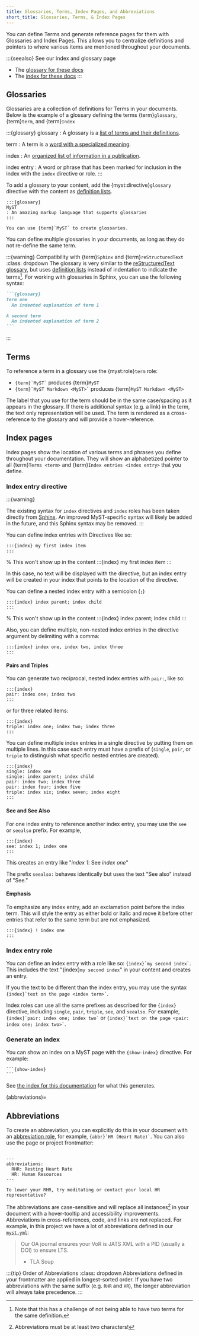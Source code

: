 ```yaml
---
title: Glossaries, Terms, Index Pages, and Abbreviations
short_title: Glossaries, Terms, & Index Pages
---
```


You can define Terms and generate reference pages for them with Glossaries and Index Pages. This allows you to centralize definitions and pointers to where various items are mentioned throughout your documents.

:::{seealso} See our index and glossary page
- The [glossary for these docs](#glossary-page)
- The [index for these docs](#index-page)
:::

## Glossaries

Glossaries are a collection of definitions for Terms in your documents.
Below is the example of a glossary defining the terms {term}`glossary`, {term}`term`, and {term}`Index`

:::{glossary}
glossary
: A glossary is a [list of terms and their definitions](https://en.wikipedia.org/wiki/Glossary).

term
: A term is a [word with a specialized meaning](https://en.wikipedia.org/wiki/Terminology).

index
: An [organized list of information in a publication](https://en.wikipedia.org/wiki/Index_(publishing)).

index entry
: A word or phrase that has been marked for inclusion in the index with the `index` directive or role.
:::

To add a glossary to your content, add the {myst:directive}`glossary` directive with the content as [definition lists](#definition-lists).

```{myst}
:::{glossary}
MyST
: An amazing markup language that supports glossaries
:::

You can use {term}`MyST` to create glossaries.
```

You can define multiple glossaries in your documents, as long as they do not re-define the same term.

:::{warning} Compatibility with {term}`Sphinx` and {term}`reStructuredText`
:class: dropdown
The glossary is very similar to the [reStructuredText glossary](https://www.sphinx-doc.org/en/master/usage/restructuredtext/directives.html#glossary), but uses [definition lists](#definition-lists) instead of indentation to indicate the terms[^drawback]. For working with glossaries in Sphinx, you can use the following syntax:

````markdown
```{glossary}
Term one
  An indented explanation of term 1

A second term
  An indented explanation of term 2
```
````

[^drawback]: Note that this has a challenge of not being able to have two terms for the same definition.

:::

## Terms

To reference a term in a glossary use the {myst:role}`term` role:

- `` {term}`MyST` `` produces {term}`MyST`
- `` {term}`MyST Markdown <MyST>` `` produces {term}`MyST Markdown <MyST>`

The label that you use for the term should be in the same case/spacing as it appears in the glossary. If there is additional syntax (e.g. a link) in the term, the text only representation will be used. The term is rendered as a cross-reference to the glossary and will provide a hover-reference.

## Index pages

Index pages show the location of various terms and phrases you define throughout your documentation.
They will show an alphabetized pointer to all {term}`Terms <term>` and {term}`Index entries <index entry>` that you define.

### Index entry directive

:::{warning}

The existing syntax for `index` directives and `index` roles has been taken directly from [Sphinx](https://www.sphinx-doc.org/en/master/usage/restructuredtext/directives.html#index-generating-markup). An improved MyST-specific syntax will likely be added in the future, and this Sphinx syntax may be removed.
:::

You can define index entries with Directives like so:

````
:::{index} my first index item
:::
````

% This won't show up in the content
:::{index} my first index item
:::

In this case, no text will be displayed with the directive, but an index entry will be created in your index that points to the location of the directive.

You can define a nested index entry with a semicolon (`;`)

```
:::{index} index parent; index child
:::
```

% This won't show up in the content
:::{index} index parent; index child
:::

Also, you can define multiple, non-nested index entries in the directive argument by delimiting with a comma:

```
:::{index} index one, index two, index three
:::
```

#### Pairs and Triples

You can generate two reciprocal, nested index entries with `pair:`, like so:

```
:::{index}
pair: index one; index two
:::
```

or for three related items:

```
:::{index}
triple: index one; index two; index three
:::
```

You can define multiple index entries in a single directive by putting them on multiple lines. In this case each entry must have a prefix of (`single`, `pair`, or `triple` to distinguish what specific nested entries are created).

```
:::{index}
single: index one
single: index parent; index child
pair: index two; index three
pair: index four; index five
triple: index six; index seven; index eight
:::
```

#### See and See Also

For one index entry to reference another index entry, you may use the `see` or `seealso` prefix. For example,

```
:::{index}
see: index 1; index one
:::
```

This creates an entry like "_index 1_: See _index one_"

The prefix `seealso:` behaves identically but uses the text "See also" instead of "See."

#### Emphasis

To emphasize any index entry, add an exclamation point before the index term. This will style the entry as either bold or italic and move it before other entries that refer to the same term but are not emphasized.

```
:::{index} ! index one
:::
```

### Index entry role

You can define an index entry with a role like so: `` {index}`my second index` ``.
This includes the text "{index}`my second index`" in your content and creates an entry.

If you the text to be different than the index entry, you may use the syntax `` {index}`text on the page <index term>` ``.

Index roles can use all the same prefixes as described for the `{index}` directive, including `single`, `pair`, `triple`, `see`, and `seealso`. For example, `` {index}`pair: index one; index two` `` or `` {index}`text on the page <pair: index one; index two>` ``.

### Generate an index

You can show an index on a MyST page with the `{show-index}` directive.
For example:

````
```{show-index}
```
````

See [the index for this documentation](#index-page) for what this generates.

(abbreviations)=

## Abbreviations

To create an abbreviation, you can explicitly do this in your document with an [abbreviation role](#abbr-role), for example, `` {abbr}`HR (Heart Rate)` ``. You can also use the page or project frontmatter:

```{myst}

---
abbreviations:
  RHR: Resting Heart Rate
  HR: Human Resources
---

To lower your RHR, try meditating or contact your local HR representative?
```

The abbreviations are case-sensitive and will replace all instances[^1] in your document with a hover-tooltip and accessibility improvements. Abbreviations in cross-references, code, and links are not replaced. For example, in this project we have a lot of abbreviations defined in our [`myst.yml`](./myst.yml):

[^1]: Abbreviations must be at least two characters!

> Our OA journal ensures your VoR is JATS XML with a PID (usually a DOI) to ensure LTS.
>
> - TLA Soup

:::{tip} Order of Abbreviations
:class: dropdown
Abbreviations defined in your frontmatter are applied in longest-sorted order. If you have two abbreviations with the same suffix (e.g. `RHR` and `HR`), the longer abbreviation will always take precedence.
:::

